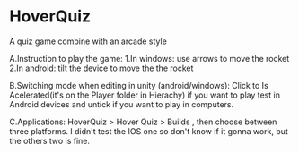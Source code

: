 # HoverQuiz
A quiz game combine with an arcade style

A.Instruction to play the game:
1.In windows: use arrows to move the rocket
2.In android: tilt the device to move the the rocket

B.Switching mode when editing in unity (android/windows):
Click to Is Acelerated(it's on the Player folder in Hierachy) if you want to play test in Android devices and untick if you want to play in computers.

C.Applications: 
HoverQuiz > Hover Quiz > Builds , then choose between three platforms. I didn't test the IOS one so don't know if it gonna work, but the others two is fine.

